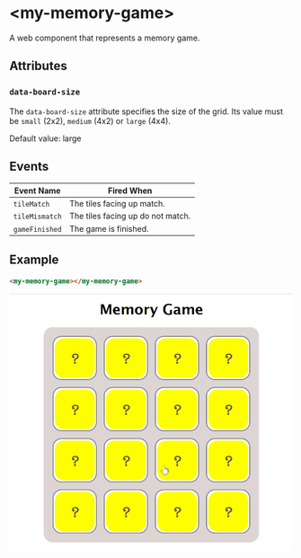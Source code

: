 # &lt;my-memory-game&gt;

A web component that represents a memory game.

## Attributes

### `data-board-size`

The `data-board-size` attribute specifies the size of the grid. Its value must be `small` (2x2), `medium` (4x2) or `large` (4x4).

Default value: large

## Events

| Event Name      | Fired When                        |
| --------------- | --------------------------------- |
| `tileMatch`     | The tiles facing up match.        |
| `tileMismatch`  | The tiles facing up do not match. |
| `gameFinished`  | The game is finished.             |

## Example

```html
<my-memory-game></my-memory-game>
```

![Example](./.readme/example.gif)